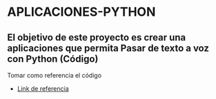 # APLICACIONES-PYTHON

##  El objetivo de este proyecto es crear una aplicaciones que permita Pasar de texto a voz con Python (Código)

Tomar como referencia el código
* [Link de referencia](https://inteligencia-artificial.dev/texto-voz-python/) 


